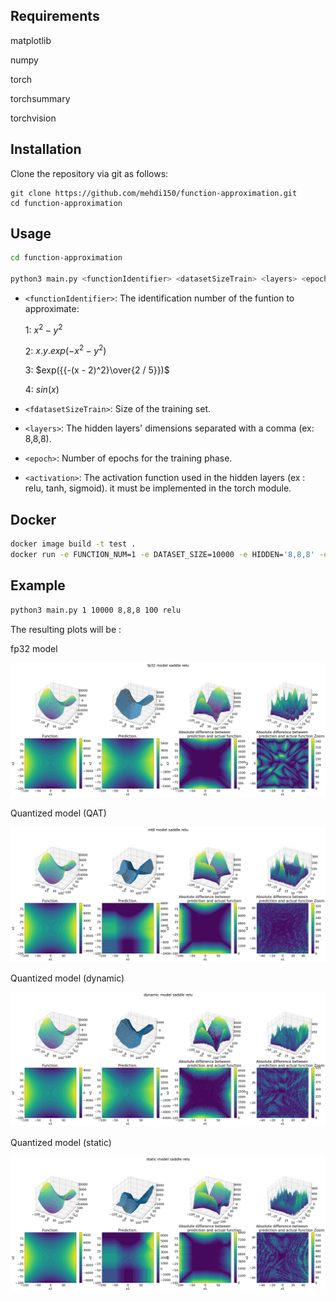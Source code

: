 Requirements 
------------

matplotlib

numpy

torch

torchsummary

torchvision

Installation
------------
Clone the repository via git as follows:
```
git clone https://github.com/mehdi150/function-approximation.git
cd function-approximation
```

Usage
-------------
```bash
cd function-approximation

python3 main.py <functionIdentifier> <datasetSizeTrain> <layers> <epoch> <activation>
```

* `<functionIdentifier>`: The identification number of the funtion to approximate:

    1: $`x^2 - y^2`$

    2: $`x . y . exp(-x^2 - y^2)`$

    3: $`exp({{-(x - 2)^2}\over{2 / 5}})`$

    4: $`sin(x)`$

* `<fdatasetSizeTrain>`: Size of the training set.

* `<layers>`: The hidden layers' dimensions separated with a comma (ex: 8,8,8).

* `<epoch>`: Number of epochs for the training phase.

* `<activation>`: The activation function used in the hidden layers (ex : relu, tanh, sigmoid). it must be implemented in the torch module.


Docker
-------------
```Bash
docker image build -t test .
docker run -e FUNCTION_NUM=1 -e DATASET_SIZE=10000 -e HIDDEN='8,8,8' -e EPOCHS=200 -e ACTIVATION='relu' test
```

Example
-------------

```Bash
python3 main.py 1 10000 8,8,8 100 relu 
```

The resulting plots will be :

fp32 model

![High Level](https://github.com/mehdi150/function-approximation/blob/main/fig/fp32_saddle.png)

Quantized model (QAT)

![High Level](https://github.com/mehdi150/function-approximation/blob/main/fig/int8_saddle.png)

Quantized model (dynamic)

![High Level](https://github.com/mehdi150/function-approximation/blob/main/fig/dynamic_saddle.png)

Quantized model (static)

![High Level](https://github.com/mehdi150/function-approximation/blob/main/fig/static_saddle.png)
